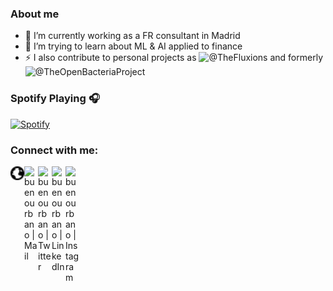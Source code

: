 ### About me

- 🔭 I’m currently working as a FR consultant in Madrid
- 🌱 I’m trying to learn about ML & AI applied to finance
- ⚡ I also contribute to personal projects as ![@TheFluxions](https://thefluxions.github.io) and formerly ![@TheOpenBacteriaProject](https://theopenbacteriaproject.github.io)

### Spotify Playing 🎧

[![Spotify](https://spotify-now-playing.buenourbano.vercel.app/api/spotify)](https://open.spotify.com/user/aytoeru)

### Connect with me:

[<img align="left" alt="buenourbano.github.io" width="22px" src="https://raw.githubusercontent.com/iconic/open-iconic/master/svg/globe.svg" />][website]
[<img align="left" alt="buenourbano | Mail" width="22px" src="https://cdn.jsdelivr.net/npm/simple-icons@3.7.0/icons/gmail.svg" />][mail]
[<img align="left" alt="buenourbano | Twitter" width="22px" src="https://cdn.jsdelivr.net/npm/simple-icons@v3/icons/twitter.svg" />][twitter]
[<img align="left" alt="buenourbano | LinkedIn" width="22px" src="https://cdn.jsdelivr.net/npm/simple-icons@v3/icons/linkedin.svg" />][linkedin]
[<img align="left" alt="buenourbano | Instagram" width="22px" src="https://cdn.jsdelivr.net/npm/simple-icons@v3/icons/instagram.svg" />][instagram]

[website]: https://buenourbano.github.io
[twitter]: https://twitter.com/buenourbano
[instagram]: https://instagram.com/buenourbano_
[linkedin]: https://linkedin.com/in/buenourbano
[mail]: mailto:jesusbuenourbano@gmail.com
